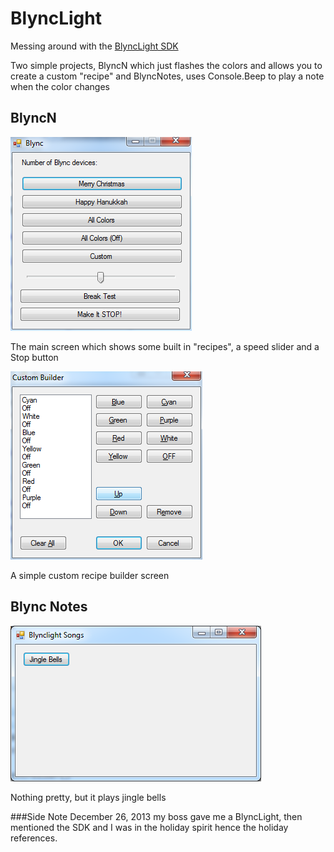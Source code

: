 BlyncLight
==========

Messing around with the [BlyncLight SDK](http://blynclight.proboards.com/thread/2/blync-sdk-create-own-applications)

Two simple projects, BlyncN which just flashes the colors and allows you to create a custom "recipe" and BlyncNotes, uses Console.Beep to play a note when the color changes

BlyncN
------
![Main Screen](Images/BlyncNMain.png)

The main screen which shows some built in "recipes", a speed slider and a Stop button

![Recipe Screen](Images/BlyncNRecipe.png)

A simple custom recipe builder screen


Blync Notes
-----------
![Main Screen](Images/BlyncNotesMain.png)

Nothing pretty, but it plays jingle bells

###Side Note
December 26, 2013 my boss gave me a BlyncLight, then mentioned the SDK and I was in the holiday spirit hence the holiday references.
